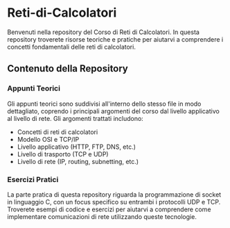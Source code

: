 # Reti-di-Calcolatori

Benvenuti nella repository del Corso di Reti di Calcolatori. In questa repository troverete risorse teoriche e pratiche per aiutarvi a comprendere i concetti fondamentali delle reti di calcolatori.

## Contenuto della Repository

### Appunti Teorici

Gli appunti teorici sono suddivisi all'interno dello stesso file in modo dettagliato, coprendo i principali argomenti del corso dal livello applicativo al livello di rete. Gli argomenti trattati includono:

- Concetti di reti di calcolatori
- Modello OSI e TCP/IP
- Livello applicativo (HTTP, FTP, DNS, etc.)
- Livello di trasporto (TCP e UDP)
- Livello di rete (IP, routing, subnetting, etc.)

### Esercizi Pratici

La parte pratica di questa repository riguarda la programmazione di socket in linguaggio C, con un focus specifico su entrambi i protocolli UDP e TCP. Troverete esempi di codice e esercizi per aiutarvi a comprendere come implementare comunicazioni di rete utilizzando queste tecnologie.
